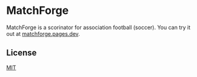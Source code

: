 # MatchForge

MatchForge is a scorinator for association football (soccer). You can try it out at [matchforge.pages.dev](https://matchforge.pages.dev).

## License

[MIT](./LICENSE)
